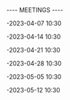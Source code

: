 ---- MEETINGS ----

-2023-04-07 10:30

-2023-04-14 10:30

-2023-04-21 10:30

-2023-04-28 10:30

-2023-05-05 10:30

-2023-05-12 10:30


